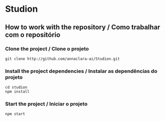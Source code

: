 # Studion

## How to work with the repository / Como trabalhar com o repositório

### Clone the project / Clone o projeto

```
git clone http://github.com/annaclara-ai/Studion.git
```

### Install the project dependencies / Instalar as dependências do projeto

```
cd studion
npm install
```

### Start the project / Iniciar o projeto

```
npm start
```
